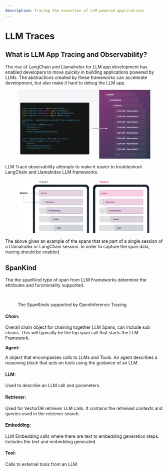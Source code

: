 ```yaml
---
description: Tracing the execution of LLM powered applications
---
```


# LLM Traces

## What is LLM App Tracing and Observability?

The rise of LangChain and LlamaIndex for LLM app development has enabled developers to move quickly in building applications powered by LLMs. The abstractions created by these frameworks can accelerate development, but also make it hard to debug the LLM app.

<figure><img src="../.gitbook/assets/image (23).png" alt=""><figcaption></figcaption></figure>

LLM Trace observability attempts to make it easier to troubleshoot LangChain and LlamaIndex LLM frameworks.

<figure><img src="../.gitbook/assets/image (22).png" alt=""><figcaption></figcaption></figure>

The above gives an example of the spans that are part of a single session of a LlamaIndex or LangChain session. In order to capture the span data, tracing should be enabled.

## SpanKind

The the spanKind type of span from LLM Frameworks determine the attributes and functionality supported.

<figure><img src="https://storage.googleapis.com/arize-assets/phoenix/assets/images/Supported%20LLM%20Span%20types.png" alt=""><figcaption><p>The SpanKinds supported by OpenInference Tracing</p></figcaption></figure>

#### _**Chain:**_

Overall chain object for chaining together LLM Spans, can include sub chains. This will typically be the top span call that starts the LLM Framework.

**Agent:**

A object that encompasses calls to LLMs and Tools. An agent describes a reasoning block that acts on tools using the guidance of an LLM.

#### **LLM:**

Used to describe an LLM call and parameters.

#### **Retriever:**

Used for VectorDB retriever LLM calls. It contains the retreived contexts and queries used in the retriever search.

#### **Embedding:**

LLM Embedding calls where there are text to embedding generation steps. Includes the text and embedding generated.

#### **Tool:**

Calls to external tools from an LLM


